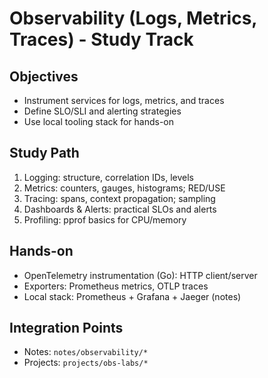 # Observability (Logs, Metrics, Traces) - Study Track

## Objectives
- Instrument services for logs, metrics, and traces
- Define SLO/SLI and alerting strategies
- Use local tooling stack for hands-on

## Study Path
1. Logging: structure, correlation IDs, levels
2. Metrics: counters, gauges, histograms; RED/USE
3. Tracing: spans, context propagation; sampling
4. Dashboards & Alerts: practical SLOs and alerts
5. Profiling: pprof basics for CPU/memory

## Hands-on
- OpenTelemetry instrumentation (Go): HTTP client/server
- Exporters: Prometheus metrics, OTLP traces
- Local stack: Prometheus + Grafana + Jaeger (notes)

## Integration Points
- Notes: `notes/observability/*`
- Projects: `projects/obs-labs/*`
